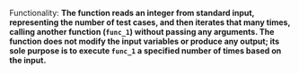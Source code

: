 Functionality: **The function reads an integer from standard input, representing the number of test cases, and then iterates that many times, calling another function (`func_1`) without passing any arguments. The function does not modify the input variables or produce any output; its sole purpose is to execute `func_1` a specified number of times based on the input.**